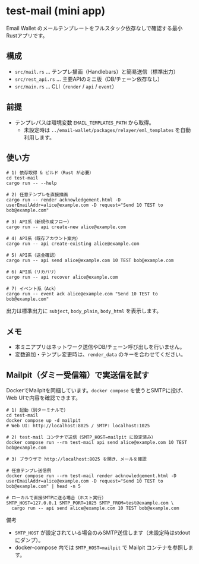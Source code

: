 # test-mail (mini app)

Email Wallet のメールテンプレートをフルスタック依存なしで確認する最小Rustアプリです。

## 構成
- `src/mail.rs` … テンプレ描画（Handlebars）と簡易送信（標準出力）
- `src/rest_api.rs` … 主要APIのミニ版（DB/チェーン依存なし）
- `src/main.rs` … CLI（`render` / `api` / `event`）

## 前提
- テンプレパスは環境変数 `EMAIL_TEMPLATES_PATH` から取得。
  - 未設定時は `../email-wallet/packages/relayer/eml_templates` を自動利用します。

## 使い方

```
# 1) 依存取得 & ビルド（Rust が必要）
cd test-mail
cargo run -- --help

# 2) 任意テンプレを直接描画
cargo run -- render acknowledgement.html -D userEmailAddr=alice@example.com -D request="Send 10 TEST to bob@example.com"

# 3) API系（新規作成フロー）
cargo run -- api create-new alice@example.com

# 4) API系（既存アカウント案内）
cargo run -- api create-existing alice@example.com

# 5) API系（送金確認）
cargo run -- api send alice@example.com 10 TEST bob@example.com

# 6) API系（リカバリ）
cargo run -- api recover alice@example.com

# 7) イベント系（Ack）
cargo run -- event ack alice@example.com "Send 10 TEST to bob@example.com"
```

出力は標準出力に `subject`, `body_plain`, `body_html` を表示します。

## メモ
- 本ミニアプリはネットワーク送信やDB/チェーン呼び出しを行いません。
- 変数追加・テンプレ変更時は、`render_data` のキーを合わせてください。

## Mailpit（ダミー受信箱）で実送信を試す

DockerでMailpitを同梱しています。`docker compose` を使うとSMTPに投げ、Web UIで内容を確認できます。

```
# 1) 起動（別ターミナルで）
cd test-mail
docker compose up -d mailpit
# Web UI: http://localhost:8025 / SMTP: localhost:1025

# 2) test-mail コンテナで送信（SMTP_HOST=mailpit に設定済み）
docker compose run --rm test-mail api send alice@example.com 10 TEST bob@example.com

# 3) ブラウザで http://localhost:8025 を開き、メールを確認

# 任意テンプレ送信例
docker compose run --rm test-mail render acknowledgement.html -D userEmailAddr=alice@example.com -D request="Send 10 TEST to bob@example.com" | head -n 5

# ローカルで直接SMTPに送る場合（ホスト実行）
SMTP_HOST=127.0.0.1 SMTP_PORT=1025 SMTP_FROM=test@example.com \
  cargo run -- api send alice@example.com 10 TEST bob@example.com
```

備考
- `SMTP_HOST` が設定されている場合のみSMTP送信します（未設定時はstdoutにダンプ）。
- docker-compose 内では `SMTP_HOST=mailpit` で Mailpit コンテナを参照します。
